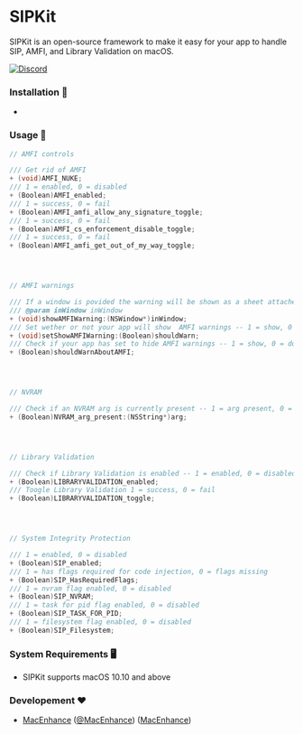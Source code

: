 # SIPKit 

SIPKit is an open-source framework to make it easy for your app to handle SIP, AMFI, and Library Validation on macOS. 

[![Discord](https://discordapp.com/api/guilds/608740492561219617/widget.png?style=banner2)](https://discordapp.com/channels/608740492561219617/608740492640911378)

### Installation 📂

-

### Usage 📝

```objectivec
// AMFI controls

/// Get rid of AMFI
+ (void)AMFI_NUKE;
/// 1 = enabled, 0 = disabled
+ (Boolean)AMFI_enabled;
/// 1 = success, 0 = fail
+ (Boolean)AMFI_amfi_allow_any_signature_toggle;
/// 1 = success, 0 = fail
+ (Boolean)AMFI_cs_enforcement_disable_toggle;
/// 1 = success, 0 = fail
+ (Boolean)AMFI_amfi_get_out_of_my_way_toggle;




// AMFI warnings

/// If a window is povided the warning will be shown as a sheet attached to the window otherwise it will be shown as it's own window
/// @param inWindow inWindow
+ (void)showAMFIWarning:(NSWindow*)inWindow;
/// Set wether or not your app will show  AMFI warnings -- 1 = show, 0 = don't show
+ (void)setShowAMFIWarning:(Boolean)shouldWarn;
/// Check if your app has set to hide AMFI warnings -- 1 = show, 0 = don't show
+ (Boolean)shouldWarnAboutAMFI;




// NVRAM

/// Check if an NVRAM arg is currently present -- 1 = arg present, 0 = arg missing
+ (Boolean)NVRAM_arg_present:(NSString*)arg;




// Library Validation

/// Check if Library Validation is enabled -- 1 = enabled, 0 = disabled
+ (Boolean)LIBRARYVALIDATION_enabled;
/// Toogle Library Validation 1 = success, 0 = fail
+ (Boolean)LIBRARYVALIDATION_toggle;




// System Integrity Protection

/// 1 = enabled, 0 = disabled
+ (Boolean)SIP_enabled;
/// 1 = has flags required for code injection, 0 = flags missing
+ (Boolean)SIP_HasRequiredFlags;
/// 1 = nvram flag enabled, 0 = disabled
+ (Boolean)SIP_NVRAM;
/// 1 = task for pid flag enabled, 0 = disabled
+ (Boolean)SIP_TASK_FOR_PID;
/// 1 = filesystem flag enabled, 0 = disabled
+ (Boolean)SIP_Filesystem;
```

### System Requirements 🖥

- SIPKit supports macOS 10.10 and above

### Developement ❤️

- [MacEnhance](https://github.com/macenhance) ([@MacEnhance](https://github.com/macenhance)) ([MacEnhance](https://www.macenhance.com/))
